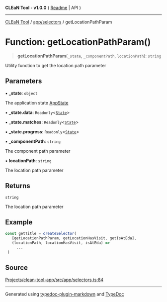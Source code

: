 **CLEaN Tool - v1.0.0** ( [Readme](../../../README.md) \| API )

***

[CLEaN Tool](../../../modules.md) / [app/selectors](../README.md) / getLocationPathParam

# Function: getLocationPathParam()

> **getLocationPathParam**(`_state`, `_componentPath`, `locationPath`): `string`

Utility function to get the location path parameter

## Parameters

▪ **\_state**: `object`

The application state [AppState](../../store/type-aliases/AppState.md)

▪ **\_state.data**: `Readonly`\<[`State`](../../../reducers/data/interfaces/State.md)\>

▪ **\_state.matches**: `Readonly`\<[`State`](../../../selectors/progress/progress/private/interfaces/State.md)\>

▪ **\_state.progress**: `Readonly`\<[`State`](../../../selectors/progress/progress/private/interfaces/State.md)\>

▪ **\_componentPath**: `string`

The component path parameter

▪ **locationPath**: `string`

The location path parameter

## Returns

`string`

The location path parameter

## Example

```ts
const getTitle = createSelector(
   [getLocationPathParam, getLocationHasVisit, getIsAtEda],
   (locationPath, locationHasVisit, isAtEda) =>
     ...
 )
```

## Source

[Projects/clean-tool-app/src/app/selectors.ts:84](https://github.com/yuckyh/clean-tool-app/)

***

Generated using [typedoc-plugin-markdown](https://www.npmjs.com/package/typedoc-plugin-markdown) and [TypeDoc](https://typedoc.org/)
